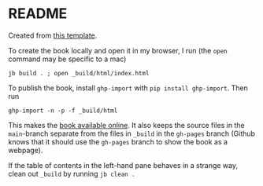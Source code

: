 # README

Created from [this template](https://github.com/alexhkurz/template-for-jupyter-book).

To create the book locally and open it in my browser, I run (the `open` command may be specific to a mac)

```
jb build . ; open _build/html/index.html
```

To publish the book, install `ghp-import` with `pip install ghp-import`. Then run 

```
ghp-import -n -p -f _build/html
```

This makes the [book available online](https://alexhkurz.github.io/topics-in-category-theory). It also keeps the source files in the `main`-branch separate from the files in `_build` in the `gh-pages` branch (Github knows that it should use the `gh-pages` branch to show the book as a webpage).

If the table of contents in the left-hand pane behaves in a strange way, clean out `_build` by running `jb clean .`

